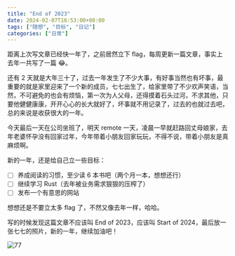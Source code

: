 ```yaml
---
title: "End of 2023"
date: 2024-02-07T16:53:00+08:00
tags: ["随想", "目标", "日记"]
categories: ["日常"]
---
```


距离上次写文章已经快一年了，之前居然立下 flag，每周更新一篇文章，事实上去年一共写了一篇 😂。

还有 2 天就是大年三十了，过去一年发生了不少大事，有好事当然也有坏事，最重要的就是家里迎来了一个新的成员，七七出生了，给家里带了不少欢声笑语，当然，不可避免的也会有烦恼，第一次为人父母，还得摸着石头过河，不求其他，只要他健健康康，开开心心的长大就好了，坏事就不用记录了，过去的也就过去吧，总的来说是收获很大的一年。

今天最后一天在公司坐班了，明天 remote 一天，凌晨一早就赶路回丈母娘家，去年老婆怀孕没有回家过年，今年带着小朋友回家玩玩，不得不说，带着小朋友是真麻烦啊。

新的一年，还是给自己立一些目标：

- [ ] 养成阅读的习惯，至少读 6 本书吧（两个月一本，想想还行）
- [ ] 继续学习 Rust（去年被业务需求狠狠的压榨了）
- [ ] 发布一个有意思的网站

想想还是不要立太多 flag 了，不然又像去年一样，哈哈。

写的时候发现这篇文章不应该叫 End of 2023，应该叫 Start of 2024，最后放一张七七的照片，新的一年，继续加油吧！

![77](https://p.madcodelife.com/blog/2024/03/8d2bb671d84df3ec2613d1d3565e2453.jpg)

